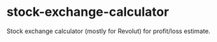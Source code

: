 # stock-exchange-calculator
Stock exchange calculator (mostly for Revolut) for profit/loss estimate.
